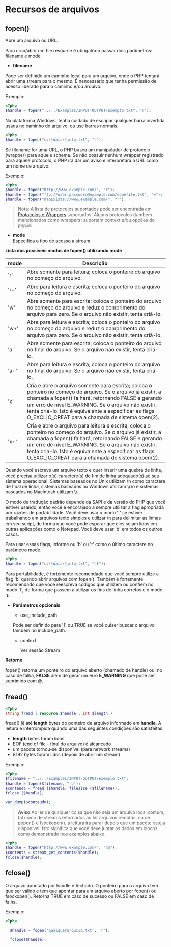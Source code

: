 # Recursos de arquivos

## fopen()  
Abre um arquivo ou URL.

Para criar/abrir um file resource é obrigatório passar dois parâmetros:
filename e mode.

* **filename**

Pode ser definido um caminho local para um arquivo, onde o PHP tentará abrir uma
stream para o mesmo. É nencessário que tenha permissão de acesso liberado para o caminho e/ou arquivo.

Exemplo:
````php
<?php
$handle = fopen("../../Examples/INPUT-OUTPUT/exemplo.txt", 'r');
````  

Na plataforma Windows, tenha cuidado de escapar qualquer barra invertida usada no caminho do arquivo, ou use barras normais.

````php
<?php
$handle = fopen("c:\\data\\info.txt", "r");
````

Se filename for uma URL, o PHP busca um manipulador de protocolo (wrapper) para
aquele scheme. Se não possuir nenhum wrapper registrado para aquele protocolo,
o PHP irá dar um aviso e interpretará a URL como um nome de arquivo.

Exemplo:
````php
<?php
$handle = fopen("http://www.example.com/", "r");
$handle = fopen("ftp://user:password@example.com/somefile.txt", "w");
$handle = fopen("naoExiste://www.example.com/", "r");
````

> Nota:
A lista de protocolos suportados pode ser encontrada em [Protocolos e Wrappers](https://php.net/manual/pt_BR/wrappers.php) suportados. Alguns protocolos (também mencionados como wrappers) suportam context e/ou opções do php.ini.

* **mode**  
Especifica o tipo de acesso a stream.


**Lista dos possíveis modos de fopen() utilizando mode**  

| mode                | Descrição |
|-----------------------|---------------------|
| 'r' | 	Abre somente para leitura; coloca o ponteiro do arquivo no começo do arquivo. |
| 'r+' | Abre para leitura e escrita; coloca o ponteiro do arquivo no começo do arquivo. |
| 'w'	| Abre somente para escrita; coloca o ponteiro do arquivo no começo do arquivo e reduz o comprimento do arquivo para zero. Se o arquivo não existir, tenta criá-lo. |
| 'w+' | Abre para leitura e escrita; coloca o ponteiro do arquivo no começo do arquivo e reduz o comprimento do arquivo para zero. Se o arquivo não existir, tenta criá-lo. |
| 'a'	| Abre somente para escrita; coloca o ponteiro do arquivo no final do arquivo. Se o arquivo não existir, tenta criá-lo. |
| 'a+' | Abre para leitura e escrita; coloca o ponteiro do arquivo no final do arquivo. Se o arquivo não existir, tenta criá-lo. |
| 'x'	| Cria e abre o arquivo somente para escrita; coloca o ponteiro no começo do arquivo. Se o arquivo já existir, a chamada a fopen() falhará, retornando FALSE e gerando um erro de nível E_WARNING. Se o arquivo não existir, tenta criá-lo. Isto é equivalente a especificar as flags O_EXCL&#124;O_CREAT para a chamada de sistema open(2). |
| 'x+'	| Cria e abre o arquivo para leitura e escrita; coloca o ponteiro no começo do arquivo. Se o arquivo já existir, a chamada a fopen() falhará, retornando FALSE e gerando um erro de nível E_WARNING. Se o arquivo não existir, tenta criá-lo. Isto é equivalente a especificar as flags O_EXCL&#124;O_CREAT para a chamada de sistema open(2). |

Quando você escreve um arquivo texto e quer inserir uma quebra de linha, você precisa utilizar o(s) caractere(s) de fim de linha adequado(s) ao seu sistema operacional. Sistemas baseados no Unix utilizam \n como caractere de final de linha, sistemas baseados no Windows utilizam \r\n e sistemas baseados no Macintosh utilizam \r.

O modo de tradução padrão depende da SAPI e da versão do PHP que você estiver usando, então você é encorajado a sempre utilizar a flag apropriada por razões de portabilidade. Você deve usar o modo 't' se estiver trabalhando em arquivos texto simples e utilizar \n para delimitar as linhas em seu script, de forma que você pode esperar que eles sejam lidos em outras aplicações como o Notepad. Você deve usar 'b' em todos os outros casos.

Para usar essas flags, informe ou 'b' ou 't' como o último caractere no parâmetro mode.

````php
<?php
$handle = fopen("c:\\data\\info.txt", "rt");
````

Para portabilidade, é fortemente recomendado que você sempre utilize a flag 'b' quando abrir arquivos com fopen(). Também é fortemente recomendado que você reescreva códigos que utilizem ou confiem no modo 't', de forma que passem a utilizar os fins de linha corretos e o modo 'b'.

* **Parâmetros opcionais**

  * use_include_path

   Pode ser definido para '1' ou TRUE se você quiser buscar o arquivo também no include_path.

  * context

    Ver sessão Stream

**Retorno**

fopen() retorna um ponteiro do arquivo aberto (chamado de handle) ou, no caso de falha, **FALSE** além de gerar um erro **E_WARNING** que pode ser suprimido com @.

## fread()

````php
<?php
string fread ( resource $handle , int $length )
````

fread() lê até **length** bytes do ponteiro de arquivo informado em **handle**. A leitura é interrompida quando uma das seguintes condições são satisfeitas:
* **length** bytes foram lidos
* EOF (end of file - final do arquivo) é alcançado
* um pacote tornou-se disponível (para network streams)
* 8192 bytes foram lidos (depois de abrir um stream)

Exemplo:
````php
<?php
$filename = "../../Examples/INPUT-OUTPUT/exemplo.txt";
$handle = fopen($filename, "rb");
$conteudo = fread ($handle, filesize ($filename));
fclose ($handle);

var_dump($conteudo);
````

>**Aviso** Ao ler de qualquer coisa que não seja um arquivo local comum, tal como de streams retornados ao ler arquivos remotos, ou de popen() e fsockopen(), a leitura irá parar depois que um pacote esteja disponível. Isto significa que você deve juntar os dados em blocos como demonstrado nos exemplos abaixo.

````php
<?php
$handle = fopen("http://www.example.com/", "rb");
$contents = stream_get_contents($handle);
fclose($handle);
````

## fclose()
O arquivo apontado por handle é fechado.  O ponteiro para o arquivo tem que ser válido e tem que apontar para um arquivo aberto por fopen() ou fsockopen().
Retorna TRUE em caso de sucesso ou FALSE em caso de falha.

Exemplo:
````php
<?php

  $handle = fopen('qualquerarquivo.txt', 'r');

  fclose($handle);
````
